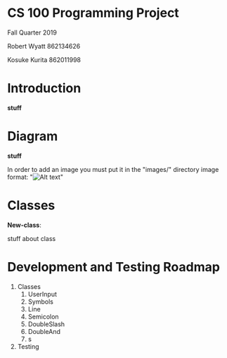 # CS 100 Programming Project


Fall Quarter 2019

Robert Wyatt 862134626

Kosuke Kurita 862011998

# Introduction
**stuff**

# Diagram
**stuff**

In order to add an image you must put it in the "images/" directory
image format:   "![Alt text](url)"

# Classes
**New-class**: 

stuff about class

# Development and Testing Roadmap
1. Classes
	1. UserInput
	2. Symbols
	3. Line
	4. Semicolon
	5. DoubleSlash
	6. DoubleAnd
	7. s 
2. Testing


